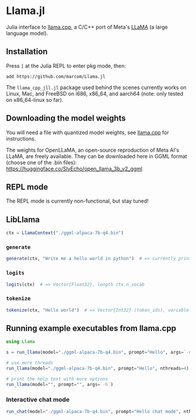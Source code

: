 # Llama.jl

Julia interface to
[llama.cpp](https://github.com/ggerganov/llama.cpp), a C/C++ port of
Meta's [LLaMA](https://arxiv.org/abs/2302.13971) (a large language
model).

## Installation

Press `]` at the Julia REPL to enter pkg mode, then:

```
add https://github.com/marcom/Llama.jl
```

The `llama_cpp_jll.jl` package used behind the scenes currently works
on Linux, Mac, and FreeBSD on i686, x86_64, and aarch64 (note: only
tested on x86_64-linux so far).

## Downloading the model weights

You will need a file with quantized model weights, see
[llama.cpp](https://github.com/ggerganov/llama.cpp) for instructions.

The weights for OpenLLaMA, an open-source reproduction of Meta AI's
LLaMA, are freely available.  They can be downloaded here in GGML
format (choose one of the .bin files):
https://huggingface.co/SlyEcho/open_llama_3b_v2_ggml


## REPL mode

The REPL mode is currently non-functional, but stay tuned!

## LibLlama

```julia
ctx = LlamaContext("./ggml-alpaca-7b-q4.bin")
```

### `generate`

```julia
generate(ctx, "Write me a hello world in python")  # => currently prints text to screen
```

### `logits`

```julia
logits(ctx)  # => Vector{Float32}, length ctx.n_vocab
```

### `tokenize`

```julia
tokenize(ctx, "Hello world")  # => Vector{Int32} (token_ids), variable length
```

## Running example executables from llama.cpp

```julia
using Llama

s = run_llama(model="./ggml-alpaca-7b-q4.bin", prompt="Hello", args=`-n 16`)

# use more threads
run_llama(model="./ggml-alpaca-7b-q4.bin", prompt="Hello", nthreads=4)

# print the help text with more options
run_llama(model="", prompt="", args=`-h`)
```

### Interactive chat mode

```julia
run_chat(model="./ggml-alpaca-7b-q4.bin", prompt="Hello chat mode", nthreads=4)
```
